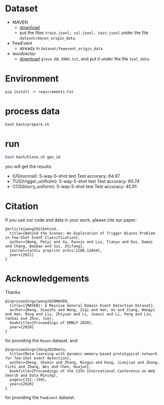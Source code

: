 # Dataset
- MAVEN
    - [download](https://drive.google.com/drive/folders/19Q0lqJE6A98OLnRqQVhbX3e6rG4BVGn8)
    - put the files `train.jsonl, val.jsonl, test.jsonl` under the file `dataset/maven_origin_data`.
- FewEvent
    - already in `dataset/fewevent_origin_data`
- wordvector
    - [download](https://apache-mxnet.s3.cn-north-1.amazonaws.com.cn/gluon/embeddings/glove/glove.6B.zip) `glove.6B.300d.txt`, and put it under the file `tool_data`

# Environment
```
pip install -r requirements.txt
```
# process data
```
bash bash/prepare.sh
```

# run
```bash
bash bash/Glove.sh gpu_id
```
you will get the results:
- IUS(normal): 5-way-5-shot test   Test accuracy: 84.97
- TUS(trigger_unifirom): 5-way-5-shot test   Test accuracy: 60.74
- COS(blurry_uniform): 5-way-5-shot test   Test accuracy: 45.91

# Citation
If you use our code and data in your work, please cite our paper:
```
@article{wang2021behind,
  title={Behind the Scenes: An Exploration of Trigger Biases Problem in Few-Shot Event Classification},
  author={Wang, Peiyi and Xu, Runxin and Liu, Tianyu and Dai, Damai and Chang, Baobao and Sui, Zhifang},
  journal={arXiv preprint arXiv:2108.12844},
  year={2021}
}
```

# Acknowledgements
Thanks 
```
@inproceedings{wang2020MAVEN,
  title={{MAVEN}: A Massive General Domain Event Detection Dataset},
  author={Wang, Xiaozhi and Wang, Ziqi and Han, Xu and Jiang, Wangyi and Han, Rong and Liu, Zhiyuan and Li, Juanzi and Li, Peng and Lin, Yankai and Zhou, Jie},
  booktitle={Proceedings of EMNLP 2020},
  year={2020}
}
```
for providing the `Maven` dataset.
and
```
@inproceedings{deng2020meta,
  title={Meta-learning with dynamic-memory-based prototypical network for few-shot event detection},
  author={Deng, Shumin and Zhang, Ningyu and Kang, Jiaojian and Zhang, Yichi and Zhang, Wei and Chen, Huajun},
  booktitle={Proceedings of the 13th International Conference on Web Search and Data Mining},
  pages={151--159},
  year={2020}
}
```
for providing the `FewEvent` dataset.


